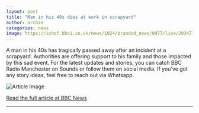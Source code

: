 ```yaml
---
layout: post
title: "Man in his 40s dies at work in scrapyard"
author: archie
categories: news
image: https://ichef.bbci.co.uk/news/1024/branded_news/0977/live/20347120-948e-11f0-a3f2-ebe3b9e0c5e6.png
---
```

A man in his 40s has tragically passed away after an incident at a scrapyard. Authorities are offering support to his family and those impacted by this sad event. For the latest updates and stories, you can catch BBC Radio Manchester on Sounds or follow them on social media. If you've got any story ideas, feel free to reach out via Whatsapp.

![Article Image](https://ichef.bbci.co.uk/news/1024/branded_news/0977/live/20347120-948e-11f0-a3f2-ebe3b9e0c5e6.png)

[Read the full article at BBC News](https://www.bbc.com/news/articles/cjd1248r1k9o?at_medium=RSS&at_campaign=rss)

---
